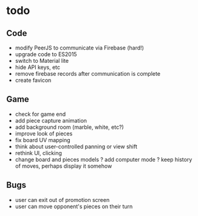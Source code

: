 # todo

## Code
- modify PeerJS to communicate via Firebase (hard!)
- upgrade code to ES2015
- switch to Material lite
- hide API keys, etc
- remove firebase records after communication is complete
- create favicon

## Game
- check for game end
- add piece capture animation
- add background room (marble, white, etc?)
- improve look of pieces
- fix board UV mapping
- think about user-controlled panning or view shift
- rethink UI, clicking
- change board and pieces models
? add computer mode
? keep history of moves, perhaps display it somehow

## Bugs
- user can exit out of promotion screen
- user can move opponent's pieces on their turn
